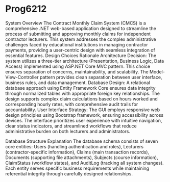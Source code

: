 # Prog6212
System Overview
The Contract Monthly Claim System (CMCS) is a comprehensive .NET web-based application designed to streamline the process of submitting and approving monthly claims for independent contractor lecturers. This system addresses the complex administrative challenges faced by educational institutions in managing contractor payments, providing a user-centric design with seamless integration of essential features.
Design Choices Rationale
Architecture Decision: The system utilizes a three-tier architecture (Presentation, Business Logic, Data Access) implemented using ASP.NET Core MVC pattern. This choice ensures separation of concerns, maintainability, and scalability. The Model-View-Controller pattern provides clean separation between user interface, business rules, and data management.
Database Design: A relational database approach using Entity Framework Core ensures data integrity through normalized tables with appropriate foreign key relationships. The design supports complex claim calculations based on hours worked and corresponding hourly rates, with comprehensive audit trails for accountability.
User Interface Strategy: The GUI employs responsive web design principles using Bootstrap framework, ensuring accessibility across devices. The interface prioritizes user experience with intuitive navigation, clear status indicators, and streamlined workflows that reduce administrative burden on both lecturers and administrators.





Database Structure Explanation
The database schema consists of seven core entities: Users (handling authentication and roles), Lecturers (contractor-specific information), Claims (main transaction records), Documents (supporting file attachments), Subjects (course information), ClaimStatus (workflow states), and AuditLog (tracking all system changes). Each entity serves specific business requirements while maintaining referential integrity through carefully designed relationships.
